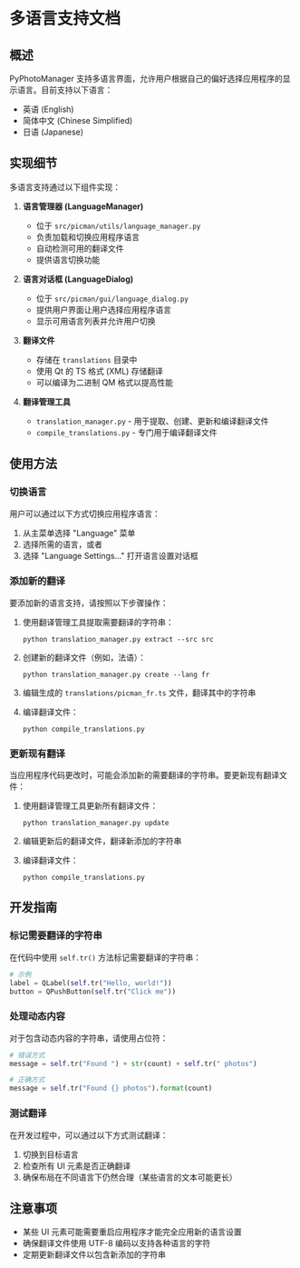 # 多语言支持文档

## 概述

PyPhotoManager 支持多语言界面，允许用户根据自己的偏好选择应用程序的显示语言。目前支持以下语言：

- 英语 (English)
- 简体中文 (Chinese Simplified)
- 日语 (Japanese)

## 实现细节

多语言支持通过以下组件实现：

1. **语言管理器 (LanguageManager)**
   - 位于 `src/picman/utils/language_manager.py`
   - 负责加载和切换应用程序语言
   - 自动检测可用的翻译文件
   - 提供语言切换功能

2. **语言对话框 (LanguageDialog)**
   - 位于 `src/picman/gui/language_dialog.py`
   - 提供用户界面让用户选择应用程序语言
   - 显示可用语言列表并允许用户切换

3. **翻译文件**
   - 存储在 `translations` 目录中
   - 使用 Qt 的 TS 格式 (XML) 存储翻译
   - 可以编译为二进制 QM 格式以提高性能

4. **翻译管理工具**
   - `translation_manager.py` - 用于提取、创建、更新和编译翻译文件
   - `compile_translations.py` - 专门用于编译翻译文件

## 使用方法

### 切换语言

用户可以通过以下方式切换应用程序语言：

1. 从主菜单选择 "Language" 菜单
2. 选择所需的语言，或者
3. 选择 "Language Settings..." 打开语言设置对话框

### 添加新的翻译

要添加新的语言支持，请按照以下步骤操作：

1. 使用翻译管理工具提取需要翻译的字符串：
   ```
   python translation_manager.py extract --src src
   ```

2. 创建新的翻译文件（例如，法语）：
   ```
   python translation_manager.py create --lang fr
   ```

3. 编辑生成的 `translations/picman_fr.ts` 文件，翻译其中的字符串

4. 编译翻译文件：
   ```
   python compile_translations.py
   ```

### 更新现有翻译

当应用程序代码更改时，可能会添加新的需要翻译的字符串。要更新现有翻译文件：

1. 使用翻译管理工具更新所有翻译文件：
   ```
   python translation_manager.py update
   ```

2. 编辑更新后的翻译文件，翻译新添加的字符串

3. 编译翻译文件：
   ```
   python compile_translations.py
   ```

## 开发指南

### 标记需要翻译的字符串

在代码中使用 `self.tr()` 方法标记需要翻译的字符串：

```python
# 示例
label = QLabel(self.tr("Hello, world!"))
button = QPushButton(self.tr("Click me"))
```

### 处理动态内容

对于包含动态内容的字符串，请使用占位符：

```python
# 错误方式
message = self.tr("Found ") + str(count) + self.tr(" photos")

# 正确方式
message = self.tr("Found {} photos").format(count)
```

### 测试翻译

在开发过程中，可以通过以下方式测试翻译：

1. 切换到目标语言
2. 检查所有 UI 元素是否正确翻译
3. 确保布局在不同语言下仍然合理（某些语言的文本可能更长）

## 注意事项

- 某些 UI 元素可能需要重启应用程序才能完全应用新的语言设置
- 确保翻译文件使用 UTF-8 编码以支持各种语言的字符
- 定期更新翻译文件以包含新添加的字符串